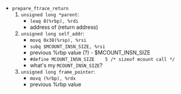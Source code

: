 * `prepare_ftrace_return`
    1. `unsigned long *parent`: 
        * `leaq 8(%rbp), %rdi`  
        * address of (return address)
    2. `unsigned long self_addr`: 
        * `movq 0x38(%rsp), %rsi` 
        * `subq $MCOUNT_INSN_SIZE, %rsi` 
        * previous %rbp value (?) - $MCOUNT_INSN_SIZE 
        * `#define MCOUNT_INSN_SIZE    5 /* sizeof mcount call */`
        * what's my `MCOUNT_INSN_SIZE`?
    3. `unsigned long frame_pointer`: 
        * `movq (%rbp), %rdx` 
        * previous %rbp value

